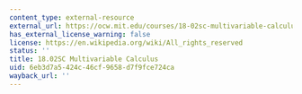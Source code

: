 ```yaml
---
content_type: external-resource
external_url: https://ocw.mit.edu/courses/18-02sc-multivariable-calculus-fall-2010/
has_external_license_warning: false
license: https://en.wikipedia.org/wiki/All_rights_reserved
status: ''
title: 18.02SC Multivariable Calculus
uid: 6eb3d7a5-424c-46cf-9658-d7f9fce724ca
wayback_url: ''
---
```

